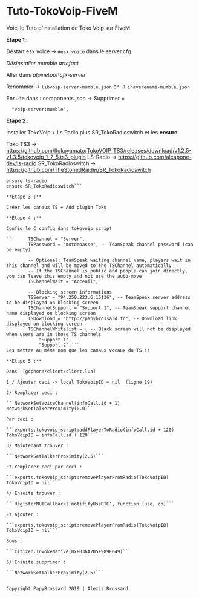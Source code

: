 # Tuto-TokoVoip-FiveM
Voici le Tuto d'installation de Toko Voip sur FiveM

**Etape 1 :**

Déstart esx voice -> ```#esx_voice``` dans le server.cfg

*Désinstaller mumble artefact*

Aller dans *alpine\opt\cfx-server*

Renommer -> ```libvoip-server-mumble.json``` en -> ```ihaverename-mumble.json```

Ensuite dans :
components.json  -> Supprimer =

```  "voip-server:mumble",```

**Etape 2 :** 

Installer TokoVoip + Ls Radio plus SR_TokoRadioswitch et les **ensure**

Toko TS3 -> https://github.com/Itokoyamato/TokoVOIP_TS3/releases/download/v1.2.5-v1.3.5/tokovoip_1_2_5.ts3_plugin
LS-Radio -> https://github.com/alcapone-dev/ls-radio
SR_TokoRadioswitch -> https://github.com/TheStonedRaider/SR_TokoRadioswitch

```ensure tokovoip_script
ensure ls-radio
ensure SR_TokoRadioswitch```

**Etape 3 :** 

Créer les canaux TS + Add plugin Toko

**Etape 4 :** 

Config le C_config dans tokovoip_script

```		TSChannel = "Server",
		TSPassword = "motdepasse", -- TeamSpeak channel password (can be empty)

		-- Optional: TeamSpeak waiting channel name, players wait in this channel and will be moved to the TSChannel automatically
		-- If the TSChannel is public and people can join directly, you can leave this empty and not use the auto-move
		TSChannelWait = "Acceuil",

		-- Blocking screen informations
		TSServer = "94.250.223.6:15136", -- TeamSpeak server address to be displayed on blocking screen
		TSChannelSupport = "Support 1", -- TeamSpeak support channel name displayed on blocking screen
		TSDownload = "http://papybrossard.fr", -- Download link displayed on blocking screen
		TSChannelWhitelist = { -- Black screen will not be displayed when users are in those TS channels
			"Support 1",
			"Support 2",```
Les mettre au même nom que les canaux vocaux du TS !!

**Etape 5 :**

Dans  [gcphone/client/client.lua]

1 / Ajouter ceci -> local TokoVoipID = nil  (ligne 19)

2/ Remplacer ceci :

```NetworkSetVoiceChannel(infoCall.id + 1)
NetworkSetTalkerProximity(0.0)```

Par ceci : 

```exports.tokovoip_script:addPlayerToRadio(infoCall.id + 120)
TokoVoipID = infoCall.id + 120```

3/ Maintenant trouver : 

```NetworkSetTalkerProximity(2.5)```

Et remplacer ceci par ceci : 

```exports.tokovoip_script:removePlayerFromRadio(TokoVoipID)
TokoVoipID = nil```

4/ Ensuite trouver : 

```RegisterNUICallback(‘notififyUseRTC’, function (use, cb)```

Et ajouter :

```exports.tokovoip_script:removePlayerFromRadio(TokoVoipID)
TokoVoipID = nil```

Sous : 

```Citizen.InvokeNative(0xE036A705F989E049)```

5/ Ensuite supprimer :
 
```NetworkSetTalkerProximity(2.5)```


Copyright PapyBrossard 2019 | Alexis Brossard
